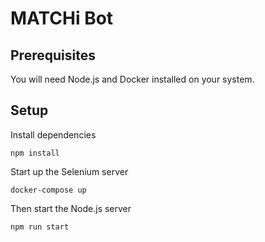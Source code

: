 # MATCHi Bot

## Prerequisites

You will need Node.js and Docker installed on your system.

## Setup

Install dependencies

```
npm install
```

Start up the Selenium server

```
docker-compose up
```

Then start the Node.js server

```
npm run start
```
